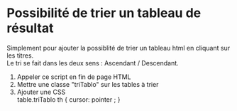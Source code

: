 Possibilité de trier un tableau de résultat
===========================================

Simplement pour ajouter la possiblité de trier un tableau html en cliquant sur les titres.    
Le tri se fait dans les deux sens : Ascendant / Descendant.    

1) Appeler ce script en fin de page HTML
2) Mettre une classe "triTablo" sur les tables à trier
3) Ajouter une CSS    
    table.triTablo th { cursor: pointer ; }